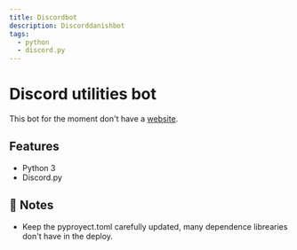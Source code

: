 ```yaml
---
title: Discordbot
description: Discorddanishbot
tags:
  - python
  - discord.py
---
```


# Discord utilities bot

This bot for the moment don't have a [website](https://).

## Features

- Python 3
- Discord.py

## 📝 Notes

- Keep the pyproyect.toml carefully updated, many dependence librearies don't have in the deploy.
